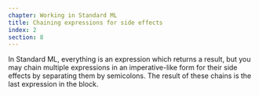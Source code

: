 ```yaml
---
chapter: Working in Standard ML
title: Chaining expressions for side effects
index: 2
section: 8
---
```

In Standard ML, everything is an expression which returns a result, but you may chain multiple expressions in an imperative-like form for their side effects by separating them by semicolons. The result of these chains is the last expression in the block.